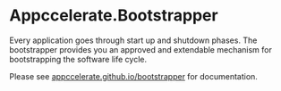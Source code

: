 # Appccelerate.Bootstrapper

Every application goes through start up and shutdown phases. The bootstrapper provides you an approved and extendable mechanism for bootstrapping the software life cycle.

Please see [appccelerate.github.io/bootstrapper](https://appccelerate.github.io/bootstrapper.html) for documentation.
